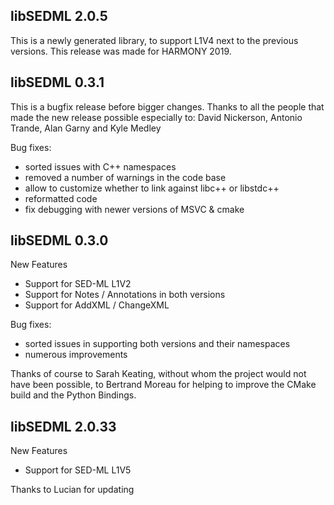 ## libSEDML 2.0.5

This is a newly generated library, to support L1V4 next to the previous versions. This release was made for HARMONY 2019.

## libSEDML 0.3.1

This is a bugfix release before bigger changes. Thanks to all the people that made the new release possible especially to: David Nickerson, Antonio Trande, Alan Garny and Kyle Medley

Bug fixes:

* sorted issues with C++ namespaces
* removed a number of warnings in the code base
* allow to customize whether to link against libc++ or libstdc++
* reformatted code 
* fix debugging with newer versions of MSVC & cmake

## libSEDML 0.3.0

New Features

* Support for SED-ML L1V2
* Support for Notes / Annotations in both versions
* Support for AddXML / ChangeXML

Bug fixes:

* sorted issues in supporting both versions and their namespaces
* numerous improvements

Thanks of course to Sarah Keating, without whom the project would not have been possible, to Bertrand Moreau for helping to improve the CMake build and the Python Bindings.

## libSEDML 2.0.33

New Features

* Support for SED-ML L1V5

Thanks to Lucian for updating
